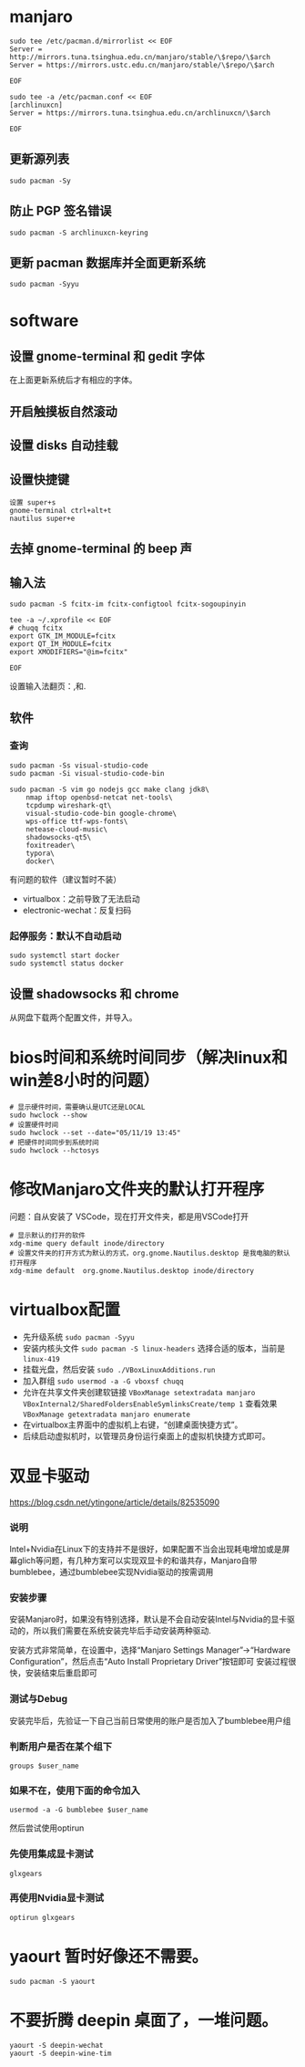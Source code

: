 # manjaro

```
sudo tee /etc/pacman.d/mirrorlist << EOF
Server = http://mirrors.tuna.tsinghua.edu.cn/manjaro/stable/\$repo/\$arch
Server = https://mirrors.ustc.edu.cn/manjaro/stable/\$repo/\$arch

EOF

sudo tee -a /etc/pacman.conf << EOF
[archlinuxcn]
Server = https://mirrors.tuna.tsinghua.edu.cn/archlinuxcn/\$arch

EOF
```

## 更新源列表

```
sudo pacman -Sy
```

## 防止 PGP 签名错误

```
sudo pacman -S archlinuxcn-keyring
```

## 更新 pacman 数据库并全面更新系统

```
sudo pacman -Syyu
```

# software

## 设置 gnome-terminal 和 gedit 字体

在上面更新系统后才有相应的字体。

## 开启触摸板自然滚动

## 设置 disks 自动挂载

## 设置快捷键

```
设置 super+s
gnome-terminal ctrl+alt+t
nautilus super+e
```

## 去掉 gnome-terminal 的 beep 声

## 输入法

```
sudo pacman -S fcitx-im fcitx-configtool fcitx-sogoupinyin

tee -a ~/.xprofile << EOF
# chuqq fcitx
export GTK_IM_MODULE=fcitx
export QT_IM_MODULE=fcitx
export XMODIFIERS="@im=fcitx"

EOF
```

设置输入法翻页：,和.

## 软件

### 查询

```
sudo pacman -Ss visual-studio-code
sudo pacman -Si visual-studio-code-bin

sudo pacman -S vim go nodejs gcc make clang jdk8\
    nmap iftop openbsd-netcat net-tools\
    tcpdump wireshark-qt\
    visual-studio-code-bin google-chrome\
    wps-office ttf-wps-fonts\
    netease-cloud-music\
    shadowsocks-qt5\
    foxitreader\
    typora\
    docker\

```

有问题的软件（建议暂时不装）

- virtualbox：之前导致了无法启动
- electronic-wechat：反复扫码

### 起停服务：默认不自动启动

```
sudo systemctl start docker
sudo systemctl status docker
```

## 设置 shadowsocks 和 chrome

从网盘下载两个配置文件，并导入。

# bios时间和系统时间同步（解决linux和win差8小时的问题）

```
# 显示硬件时间，需要确认是UTC还是LOCAL
sudo hwclock --show
# 设置硬件时间
sudo hwclock --set --date="05/11/19 13:45"
# 把硬件时间同步到系统时间
sudo hwclock --hctosys
```

# 修改Manjaro文件夹的默认打开程序

问题：自从安装了 VSCode，现在打开文件夹，都是用VSCode打开

```
# 显示默认的打开的软件
xdg-mime query default inode/directory
# 设置文件夹的打开方式为默认的方式，org.gnome.Nautilus.desktop 是我电脑的默认打开程序
xdg-mime default  org.gnome.Nautilus.desktop inode/directory  
```

# virtualbox配置

- 先升级系统 `sudo pacman -Syyu`
- 安装内核头文件 `sudo pacman -S linux-headers` 选择合适的版本，当前是 `linux-419`
- 挂载光盘，然后安装 `sudo ./VBoxLinuxAdditions.run`
- 加入群组 `sudo usermod -a -G vboxsf chuqq`
- 允许在共享文件夹创建软链接 `VBoxManage setextradata manjaro VBoxInternal2/SharedFoldersEnableSymlinksCreate/temp 1` 查看效果 `VBoxManage getextradata manjaro enumerate`
- 在virtualbox主界面中的虚拟机上右键，“创建桌面快捷方式”。
- 后续启动虚拟机时，以管理员身份运行桌面上的虚拟机快捷方式即可。

# 双显卡驱动

https://blog.csdn.net/ytingone/article/details/82535090

### 说明
Intel+Nvidia在Linux下的支持并不是很好，如果配置不当会出现耗电增加或是屏幕glich等问题，有几种方案可以实现双显卡的和谐共存，Manjaro自带bumblebee，通过bumblebee实现Nvidia驱动的按需调用

### 安装步骤

安装Manjaro时，如果没有特别选择，默认是不会自动安装Intel与Nvidia的显卡驱动的，所以我们需要在系统安装完毕后手动安装两种驱动.

安装方式非常简单，在设置中，选择“Manjaro Settings Manager”->“Hardware Configuration”，然后点击“Auto Install Proprietary Driver”按钮即可
安装过程很快，安装结束后重启即可

### 测试与Debug
安装完毕后，先验证一下自己当前日常使用的账户是否加入了bumblebee用户组

### 判断用户是否在某个组下

    groups $user_name
 
### 如果不在，使用下面的命令加入

    usermod -a -G bumblebee $user_name

然后尝试使用optirun

### 先使用集成显卡测试

    glxgears
 
### 再使用Nvidia显卡测试

    optirun glxgears

# yaourt 暂时好像还不需要。

```
sudo pacman -S yaourt
```

# 不要折腾 deepin 桌面了，一堆问题。

```
yaourt -S deepin-wechat
yaourt -S deepin-wine-tim
```
